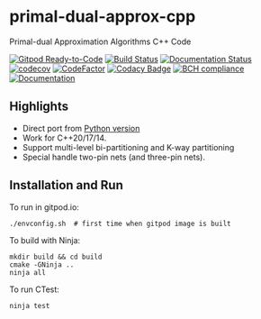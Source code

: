 # primal-dual-approx-cpp

Primal-dual Approximation Algorithms C++ Code

[![Gitpod Ready-to-Code](https://img.shields.io/badge/Gitpod-Ready--to--Code-blue?logo=gitpod)](https://gitpod.io/#https://github.com/luk036/primal-dual-approx-cpp)
[![Build Status](https://travis-ci.org/luk036/primal-dual-approx-cpp.svg?branch=master)](https://travis-ci.org/luk036/primal-dual-approx-cpp)
[![Documentation Status](https://readthedocs.org/projects/primal-dual-approx-cpp/badge/?version=latest)](https://primal-dual-approx-cpp.readthedocs.io/en/latest/?badge=latest)
[![codecov](https://codecov.io/gh/luk036/primal-dual-approx-cpp/branch/main/graph/badge.svg?token=4VLEGh1zBI)](https://codecov.io/gh/luk036/primal-dual-approx-cpp)
[![CodeFactor](https://www.codefactor.io/repository/github/luk036/primal-dual-approx-cpp/badge)](https://www.codefactor.io/repository/github/luk036/primal-dual-approx-cpp)
[![Codacy Badge](https://api.codacy.com/project/badge/Grade/63f43fb5c7034f4d863c5a86dd0cba1e)](https://app.codacy.com/app/luk036/primal-dual-approx-cpp?utm_source=github.com&utm_medium=referral&utm_content=luk036/primal-dual-approx-cpp&utm_campaign=Badge_Grade_Dashboard)
[![BCH compliance](https://bettercodehub.com/edge/badge/luk036/primal-dual-approx-cpp?branch=master)](https://bettercodehub.com/)
[![Documentation](https://img.shields.io/badge/Documentation-latest-blue.svg)](https://luk036.github.io/doc/primal-dual-approx-cpp/index.html)

## Highlights

-   Direct port from [Python version](https://github.com/luk036/ckpttnpy)
-   Work for C++20/17/14.
-   Support multi-level bi-partitioning and K-way partitioning
-   Special handle two-pin nets (and three-pin nets).

## Installation and Run

To run in gitpod.io:

    ./envconfig.sh  # first time when gitpod image is built

To build with Ninja:

    mkdir build && cd build
    cmake -GNinja ..
    ninja all

To run CTest:

    ninja test
